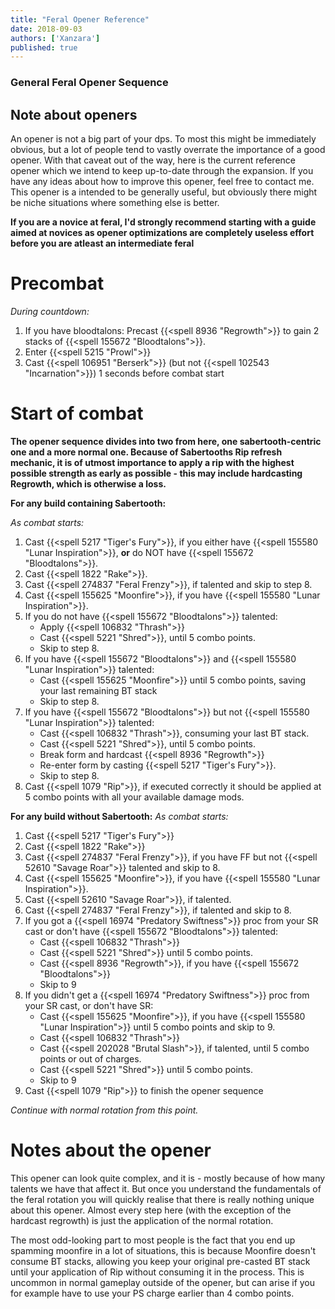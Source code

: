```yaml
---
title: "Feral Opener Reference"
date: 2018-09-03
authors: ['Xanzara']
published: true
---
```


### General Feral Opener Sequence

## Note about openers
An opener is not a big part of your dps. To most this might be immediately obvious, but a lot of people tend to vastly overrate the importance of a good opener. With that caveat out of the way, here is the current reference opener which we intend to keep up-to-date through the expansion. If you have any ideas about how to improve this opener, feel free to contact me. This opener is a intended to be generally useful, but obviously there might be niche situations where something else is better.

**If you are a novice at feral, I'd strongly recommend starting with a guide aimed at novices as opener optimizations are completely useless effort before you are atleast an intermediate feral**

# Precombat
*During countdown:*

1. If you have bloodtalons: Precast {{<spell 8936 "Regrowth">}} to gain 2 stacks of {{<spell 155672 "Bloodtalons">}}.
2. Enter {{<spell 5215 "Prowl">}}
3. Cast {{<spell 106951 "Berserk">}} (but not {{<spell 102543 "Incarnation">}}) 1 seconds before combat start

# Start of combat
**The opener sequence divides into two from here, one sabertooth-centric one and a more normal one. Because of Sabertooths Rip refresh mechanic, it is of utmost importance to apply a rip with the highest possible strength as early as possible - this may include hardcasting Regrowth, which is otherwise a loss.**

**For any build containing Sabertooth:**

*As combat starts:*

1. Cast {{<spell 5217 "Tiger's Fury">}}, if you either have {{<spell 155580 "Lunar Inspiration">}}, **or** do NOT have {{<spell 155672 "Bloodtalons">}}.
2. Cast {{<spell 1822 "Rake">}}.
3. Cast {{<spell 274837 "Feral Frenzy">}}, if talented and skip to step 8.
4. Cast {{<spell 155625 "Moonfire">}}, if you have {{<spell 155580 "Lunar Inspiration">}}.
5. If you do not have {{<spell 155672 "Bloodtalons">}} talented:
   * Apply {{<spell 106832 "Thrash">}}
   * Cast {{<spell 5221 "Shred">}}, until 5 combo points.
   * Skip to step 8.
6. If you have {{<spell 155672 "Bloodtalons">}} and {{<spell 155580 "Lunar Inspiration">}} talented:
   * Cast {{<spell 155625 "Moonfire">}} until 5 combo points, saving your last remaining BT stack
   * Skip to step 8.
7. If you have {{<spell 155672 "Bloodtalons">}} but not {{<spell 155580 "Lunar Inspiration">}} talented:
   * Cast {{<spell 106832 "Thrash">}}, consuming your last BT stack.
   * Cast {{<spell 5221 "Shred">}}, until 5 combo points.
   * Break form and hardcast {{<spell 8936 "Regrowth">}}
   * Re-enter form by casting {{<spell 5217 "Tiger's Fury">}}.
   * Skip to step 8.
8.  Cast {{<spell 1079 "Rip">}}, if executed correctly it should be applied at 5 combo points with all your available damage mods.

**For any build without Sabertooth:**
*As combat starts:*

1. Cast {{<spell 5217 "Tiger's Fury">}}
2. Cast {{<spell 1822 "Rake">}}
3. Cast {{<spell 274837 "Feral Frenzy">}}, if you have FF but not {{<spell 52610 "Savage Roar">}} talented and skip to 8.
4. Cast {{<spell 155625 "Moonfire">}}, if you have {{<spell 155580 "Lunar Inspiration">}}.
5. Cast {{<spell 52610 "Savage Roar">}}, if talented.
6. Cast {{<spell 274837 "Feral Frenzy">}}, if talented and skip to 8.
7. If you got a {{<spell 16974 "Predatory Swiftness">}} proc from your SR cast or don't have {{<spell 155672 "Bloodtalons">}} talented:
   * Cast {{<spell 106832 "Thrash">}}
   * Cast {{<spell 5221 "Shred">}} until 5 combo points.
   * Cast {{<spell 8936 "Regrowth">}}, if you have {{<spell 155672 "Bloodtalons">}}
   * Skip to 9
8. If you didn't get a {{<spell 16974 "Predatory Swiftness">}} proc from your SR cast, or don't have SR:
   * Cast {{<spell 155625 "Moonfire">}}, if you have {{<spell 155580 "Lunar Inspiration">}} until 5 combo points and skip to 9.
   * Cast {{<spell 106832 "Thrash">}}
   * Cast {{<spell 202028 "Brutal Slash">}}, if talented, until 5 combo points or out of charges.
   * Cast {{<spell 5221 "Shred">}} until 5 combo points.
   * Skip to 9
9. Cast {{<spell 1079 "Rip">}} to finish the opener sequence

*Continue with normal rotation from this point.*

# Notes about the opener
This opener can look quite complex, and it is - mostly because of how many talents we have that affect it. But once you understand the fundamentals of the feral rotation you will quickly realise that there is really nothing unique about this opener. Almost every step here (with the exception of the hardcast regrowth) is just the application of the normal rotation.

The most odd-looking part to most people is the fact that you end up spamming moonfire in a lot of situations, this is because Moonfire doesn't consume BT stacks, allowing you keep your original pre-casted BT stack until your application of Rip without consuming it in the process. This is uncommon in normal gameplay outside of the opener, but can arise if you for example have to use your PS charge earlier than 4 combo points.
